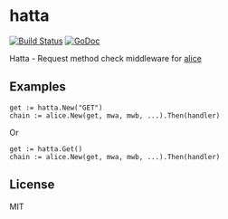 # hatta

[![Build Status](https://travis-ci.org/nowk/hatta.svg?branch=master)](https://travis-ci.org/nowk/hatta)
[![GoDoc](https://godoc.org/github.com/nowk/hatta?status.svg)](http://godoc.org/github.com/nowk/hatta)

Hatta - Request method check middleware for [alice](https://github.com/justinas/alice)

## Examples

    get := hatta.New("GET")
    chain := alice.New(get, mwa, mwb, ...).Then(handler)

Or

    get := hatta.Get()
    chain := alice.New(get, mwa, mwb, ...).Then(handler)

## License

MIT
    